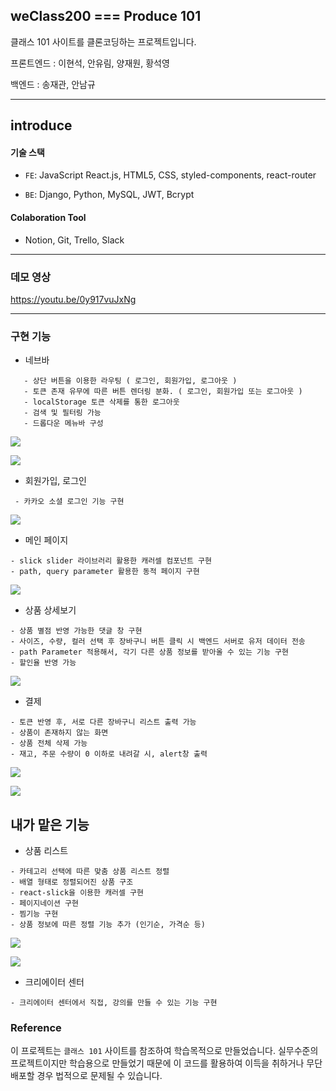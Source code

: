 ## weClass200 === Produce 101

클래스 101 사이트를 클론코딩하는 프로젝트입니다.

프론트엔드 : 이현석, 안유림, 양재원, 황석영

백엔드 : 송재관, 안남규

---

## introduce

#### 기술 스택

- `FE`: JavaScript React.js, HTML5, CSS, styled-components, react-router

- `BE`: Django, Python, MySQL, JWT, Bcrypt

#### Colaboration Tool

- Notion, Git, Trello, Slack

---

### 데모 영상

https://youtu.be/0y917vuJxNg

---

### 구현 기능

- 네브바

```
   - 상단 버튼을 이용한 라우팅 ( 로그인, 회원가입, 로그아웃 )
   - 토큰 존재 유무에 따른 버튼 렌더링 분화. ( 로그인, 회원가입 또는 로그아웃 )
   - localStorage 토큰 삭제를 통한 로그아웃
   - 검색 및 필터링 가능
   - 드롭다운 메뉴바 구성
```

![](https://velog.velcdn.com/images/willy4202/post/3ab7f1ba-5f26-4aa0-8517-6efaa77402e2/image.gif)

![](https://velog.velcdn.com/images/willy4202/post/4bd9d4d7-b423-496d-86cb-78987042ebd8/image.gif)

- 회원가입, 로그인

```
 - 카카오 소셜 로그인 기능 구현
```

![](https://velog.velcdn.com/images/willy4202/post/c4cb98f6-c601-4824-81bd-aca737a95326/image.gif)

- 메인 페이지

```
- slick slider 라이브러리 활용한 캐러셀 컴포넌트 구현
- path, query parameter 활용한 동적 페이지 구현
```

![](https://velog.velcdn.com/images/willy4202/post/abffbc63-a30c-42a7-80bd-b2a605fdd825/image.gif)

- 상품 상세보기

```
- 상품 별점 반영 가능한 댓글 창 구현
- 사이즈, 수량, 컬러 선택 후 장바구니 버튼 클릭 시 백엔드 서버로 유저 데이터 전송
- path Parameter 적용해서, 각기 다른 상품 정보를 받아올 수 있는 기능 구현
- 할인율 반영 가능
```

![](https://velog.velcdn.com/images/willy4202/post/1ae17e2c-ac3e-43ec-9f48-b3d92e2da2e5/image.gif)

- 결제

```
- 토큰 반영 후, 서로 다른 장바구니 리스트 출력 가능
- 상품이 존재하지 않는 화면
- 상품 전체 삭제 가능
- 재고, 주문 수량이 0 이하로 내려갈 시, alert창 출력
```

![](https://velog.velcdn.com/images/willy4202/post/913a16d7-f2f5-4ba7-8e08-de063766d68a/image.gif)

![](https://velog.velcdn.com/images/willy4202/post/4886efb3-f068-498e-a480-666930bf2c85/image.gif)




## 내가 맡은 기능 

- 상품 리스트

```
- 카테고리 선택에 따른 맞춤 상품 리스트 정렬
- 배열 형태로 정렬되어진 상품 구조
- react-slick을 이용한 캐러셀 구현
- 페이지네이션 구현
- 찜기능 구현
- 상품 정보에 따른 정렬 기능 추가 (인기순, 가격순 등)

```

![](https://velog.velcdn.com/images/willy4202/post/5405e789-0469-43e0-bec5-070413180641/image.gif)

![](https://velog.velcdn.com/images/willy4202/post/a484d627-704c-40eb-afc7-7254e4904d5b/image.gif)


- 크리에이터 센터

```
- 크리에이터 센터에서 직접, 강의를 만들 수 있는 기능 구현
```



### Reference

이 프로젝트는 `클래스 101` 사이트를 참조하여 학습목적으로 만들었습니다.
실무수준의 프로젝트이지만 학습용으로 만들었기 때문에 이 코드를 활용하여 이득을 취하거나 무단 배포할 경우 법적으로 문제될 수 있습니다.
